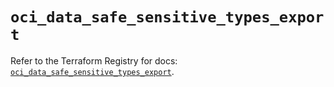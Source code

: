 # `oci_data_safe_sensitive_types_export`

Refer to the Terraform Registry for docs: [`oci_data_safe_sensitive_types_export`](https://registry.terraform.io/providers/oracle/oci/7.19.0/docs/resources/data_safe_sensitive_types_export).
